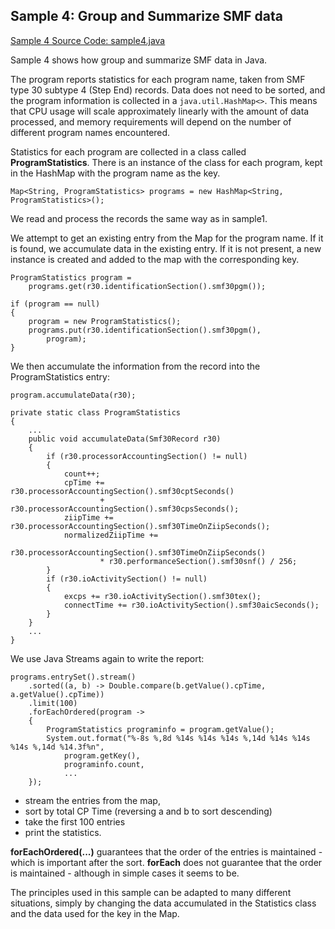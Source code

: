 ## Sample 4: Group and Summarize SMF data

[Sample 4 Source Code: sample4.java](./src/sample4.java)

Sample 4 shows how group and summarize SMF data in Java.

The program reports statistics for each program name, taken from SMF type 30 subtype 4 (Step End) records.
Data does not need to be sorted, and the program information is collected in a `java.util.HashMap<>`.
This means that CPU usage will scale approximately linearly with the amount of data processed, 
and memory requirements will depend on the number of different program names encountered.

Statistics for each program are collected in a class called **ProgramStatistics**.
There is an instance of the class for each program,
kept in the HashMap with the program name as the key.

```
Map<String, ProgramStatistics> programs = new HashMap<String, ProgramStatistics>();
```

We read and process the records the same way as in sample1.

We attempt to get an existing entry from the Map for the program name. 
If it is found, we accumulate data in the existing entry.
If it is not present, a new instance is created and added to the map with the corresponding key. 

```
ProgramStatistics program = 
    programs.get(r30.identificationSection().smf30pgm());
        		
if (program == null)
{
    program = new ProgramStatistics();
    programs.put(r30.identificationSection().smf30pgm(),
        program);
}            

```
We then accumulate the information from the record into the ProgramStatistics entry:
```
program.accumulateData(r30);
```

```
private static class ProgramStatistics
{
    ...
    public void accumulateData(Smf30Record r30)
    {        	
        if (r30.processorAccountingSection() != null)
        {
            count++;
            cpTime += r30.processorAccountingSection().smf30cptSeconds()
                    + r30.processorAccountingSection().smf30cpsSeconds();
            ziipTime += r30.processorAccountingSection().smf30TimeOnZiipSeconds();   
            normalizedZiipTime += 
                r30.processorAccountingSection().smf30TimeOnZiipSeconds() 
                    * r30.performanceSection().smf30snf() / 256;
        }
        if (r30.ioActivitySection() != null)
        {
            excps += r30.ioActivitySection().smf30tex();
            connectTime += r30.ioActivitySection().smf30aicSeconds();
        }
    }
    ...
}
```

We use Java Streams again to write the report:
```
programs.entrySet().stream()
    .sorted((a, b) -> Double.compare(b.getValue().cpTime, a.getValue().cpTime))
    .limit(100)
    .forEachOrdered(program ->
    {
        ProgramStatistics programinfo = program.getValue();
        System.out.format("%-8s %,8d %14s %14s %14s %,14d %14s %14s %14s %,14d %14.3f%n", 
            program.getKey(),
            programinfo.count, 
            ...
    });
```
- stream the entries from the map,
- sort by total CP Time (reversing a and b to sort descending)
- take the first 100 entries
- print the statistics.

**forEachOrdered(...)** guarantees that the order of the entries is maintained - which is important after the sort. 
**forEach** does not guarantee that the order is maintained - although in simple cases it seems to be.  

The principles used in this sample can be adapted to many different situations, simply by changing the data
accumulated in the Statistics class and the data used for the key in the Map. 